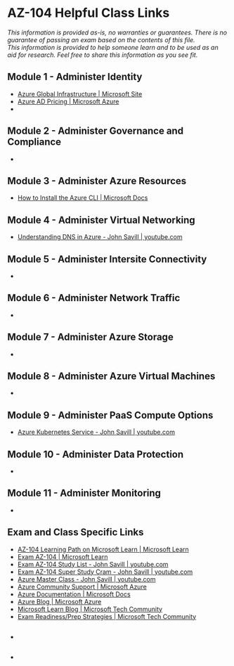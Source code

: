 # AZ-104 Helpful Class Links

_This information is provided as-is, no warranties or guarantees.  There is no guarantee of passing an exam
based on the contents of this file.  
This information is provided to help someone learn and to be used as an aid for research.
Feel free to share this information as you see fit._

## Module 1 - Administer Identity
- [Azure Global Infrastructure | Microsoft Site](https://infrastructuremap.microsoft.com)
- [Azure AD Pricing | Microsoft Azure](https://azure.microsoft.com/en-us/pricing/details/active-directory)
- 
  
## Module 2 - Administer Governance and Compliance
- 

## Module 3 - Administer Azure Resources
- [How to Install the Azure CLI | Microsoft Docs](https://docs.microsoft.com/en-us/cli/azure/install-azure-cli)

## Module 4 - Administer Virtual Networking
- [Understanding DNS in Azure - John Savill | youtube.com](https://youtu.be/Hiohn35DIqA)

## Module 5 - Administer Intersite Connectivity
- 

## Module 6 - Administer Network Traffic
- 

## Module 7 - Administer Azure Storage
- 

## Module 8 - Administer Azure Virtual Machines
- 

## Module 9 - Administer PaaS Compute Options
- [Azure Kubernetes Service - John Savill | youtube.com](https://youtu.be/c4nTKMU6fBU)

## Module 10 - Administer Data Protection
- 

## Module 11 - Administer Monitoring
- 

## Exam and Class Specific Links 
- [AZ-104 Learning Path on Microsoft Learn | Microsoft Learn](https://aka.ms/AZ-104LearningPaths)
- [Exam AZ-104 | Microsoft Learn](https://docs.microsoft.com/en-us/certifications/exams/az-104)
- [Exam AZ-104 Study List - John Savill | youtube.com](https://www.youtube.com/watch?v=VOod_VNgdJk&list=PLlVtbbG169nGlGPWs9xaLKT1KfwqREHbs)
- [Exam AZ-104 Super Study Cram - John Savill | youtube.com](https://youtu.be/VOod_VNgdJk)
- [Azure Master Class - John Savill | youtube.com](https://youtu.be/rZcyDHIYpO0)
- [Azure Community Support | Microsoft Azure](https://azure.microsoft.com/en-us/support/community/)
- [Azure Documentation | Microsoft Docs](https://docs.microsoft.com/en-us/azure)
- [Azure Blog | Microsoft Azure](https://azure.microsoft.com/en-us/blog)
- [Microsoft Learn Blog | Microsoft Tech Community](https://techcommunity.microsoft.com/t5/microsoft-learn-blog/bg-p/MicrosoftLearnBlog)
- [Exam Readiness/Prep Strategies | Microsoft Tech Community](https://techcommunity.microsoft.com/t5/microsoft-learn-blog/microsoft-learn-exam-readiness-provides-exam-prep-strategies/ba-p/3250819)

## 
- 

## 
- 
